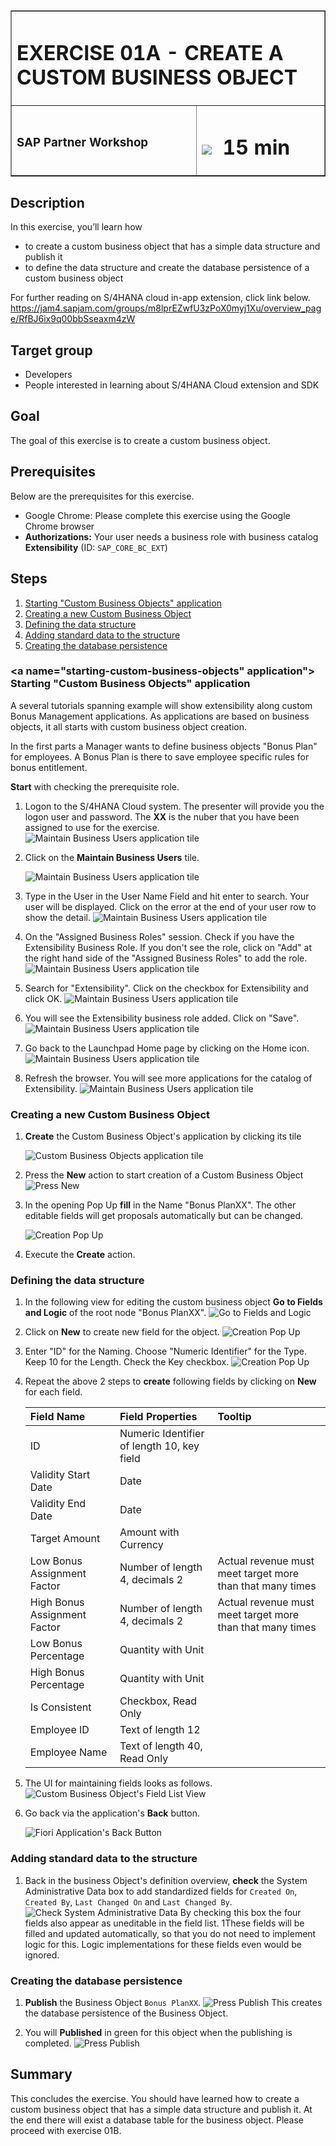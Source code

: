<table width=100% border=>
<tr><td colspan=2><h1>EXERCISE 01A - CREATE A CUSTOM BUSINESS OBJECT</h1></td></tr>
<tr><td><h3>SAP Partner Workshop</h3></td><td><h1><img src="images/clock.png"> &nbsp;15 min</h1></td></tr>
</table>


## Description
In this exercise, you’ll learn how 

* to create a custom business object that has a simple data structure and publish it
* to define the data structure and create the database persistence of a custom business object


For further reading on S/4HANA cloud in-app extension, click link below.
<https://jam4.sapjam.com/groups/m8lprEZwfU3zPoX0myj1Xu/overview_page/RfBJ6ix9q00bbSseaxm4zW>


## Target group

* Developers
* People interested in learning about S/4HANA Cloud extension and SDK  


## Goal

The goal of this exercise is to create a custom business object.


## Prerequisites
  
Below are the prerequisites for this exercise.

* Google Chrome: Please complete this exercise using the Google Chrome browser
* **Authorizations:** Your user needs a business role with business catalog **Extensibility** (ID: `SAP_CORE_BC_EXT`)


## Steps

1. [Starting "Custom Business Objects" application](#starting-custom-business-objects)
1. [Creating a new Custom Business Object](#creating-a-new-custom-business-object)
1. [Defining the data structure](#defining-the-data-structure)
1. [Adding standard data to the structure](#Adding-standard-data-to-the-structure)
1. [Creating the database persistence](#creating-the-database-persistence)


### <a name="starting-custom-business-objects" application"></a> Starting "Custom Business Objects" application

A several tutorials spanning example will show extensibility along custom Bonus Management applications.
As applications are based on business objects, it all starts with custom business object creation.

In the first parts a Manager wants to define business objects "Bonus Plan" for employees. A Bonus Plan is there to save employee specific rules for bonus entitlement.

**Start** with checking the prerequisite role.

1. Logon to the S/4HANA Cloud system.  The presenter will provide you the logon user and password.  The **XX** is the nuber that you have been assigned to use for the exercise. ![Maintain Business Users application tile](images/CBO_logon.png)
1. Click on the **Maintain Business Users** tile. 

	![Maintain Business Users application tile](images/tile_mbu.png)
1. Type in the User in the User Name Field and hit enter to search.  Your user will be displayed. Click on the error at the end of your user row to show the detail.  ![Maintain Business Users application tile](images/CBO_userrole1.png) 
1. On the "Assigned Business Roles" session.  Check if you have the Extensibility Business Role.  If you don't see the role, click on "Add" at the right hand side of the "Assigned Business Roles" to add the role.  ![Maintain Business Users application tile](images/CBO_userrole2.png)
1. Search for "Extensibility".  Click on the checkbox for Extensibility and click OK.  ![Maintain Business Users application tile](images/CBO_userrole3.png)
1. You will see the Extensibility business role added.  Click on "Save".  ![Maintain Business Users application tile](images/CBO_userrole4.png)
1. Go back to the Launchpad Home page by clicking on the Home icon.  ![Maintain Business Users application tile](images/FLP_Home.png)
1. Refresh the browser.  You will see more applications for the catalog of Extensibility.  ![Maintain Business Users application tile](images/CBO_extend1.png)

### <a name="creating-a-new-custom-business-object"></a> Creating a new Custom Business Object

1. **Create** the Custom Business Object's application by clicking its tile 

	![Custom Business Objects application tile](images/tile_CBO.png)
1. Press the **New** action to start creation of a Custom Business Object  ![Press New](images/CBO_pressNew.png)
1. In the opening Pop Up **fill** in the Name "Bonus PlanXX". The other editable fields will get proposals automatically but can be changed.  

	![Creation Pop Up](images/CBO_createNew.png) 
1. Execute the **Create** action.

### <a name="defining-the-data-structure"></a> Defining the data structure

1. In the following view for editing the custom business object **Go to Fields and Logic** of the root node "Bonus PlanXX".  ![Go to Fields and Logic](images/CBO_go2FieldsAndLogic_detail.png) 
1. Click on **New** to create new field for the object. ![Creation Pop Up](images/CBO_createNew1.png) 
1. Enter "ID" for the Naming. Choose "Numeric Identifier" for the Type. Keep 10 for the Length. Check the Key checkbox. ![Creation Pop Up](images/CBO_createNew2.png)
1. Repeat the above 2 steps to **create** following fields by clicking on **New** for each field.

	| Field Name     | Field Properties             | Tooltip     |
	| :------------- | :--------------------------- | :-----------|
	| ID             | Numeric Identifier of length 10, key field |             |   
	| Validity Start Date | Date    | |
	| Validity End Date | Date | |   
	| Target Amount | Amount with Currency | |   
	| Low Bonus Assignment Factor | Number of length 4, decimals 2 | Actual revenue must meet target more than that many times |
	| High Bonus Assignment Factor | Number of length 4, decimals 2 | Actual revenue must meet target more than that many times |
	| Low Bonus Percentage | Quantity with Unit | |   
	| High Bonus Percentage | Quantity with Unit  | |
	| Is Consistent | Checkbox, Read Only  | |
	| Employee ID | Text of length 12  | |
	| Employee Name | Text of length 40, Read Only   | |

1. The UI for maintaining fields looks as follows. ![Custom Business Object's Field List View](images/CBO_Fieldlist_partly.png)
1. Go back via the application's **Back** button. 

	![Fiori Application's Back Button](images/AppBackButton.png)


### <a name="Adding-standard-data-to-the-structure"></a> Adding standard data to the structure

1. Back in the business Object's definition overview, **check** the System Administrative Data box to add standardized fields for `Created On`, `Created By`, `Last Changed On` and `Last Changed By`.  ![Check System Administrative Data](images/CBO_checkSysAdminData.png)
	By checking this box the four fields also appear as uneditable in the field list.  1These fields will be filled and updated automatically, so that you do not need to implement logic for this. Logic implementations for these fields even would be ignored.

### <a name="creating-the-database-persistence"></a> Creating the database persistence

1. **Publish** the Business Object `Bonus PlanXX`.  ![Press Publish](images/CBO_pressPublish.png)
	This creates the database persistence of the Business Object.
	
1. You will **Published** in green for this object when the publishing is completed. ![Press Publish](images/CBO_complePublish.png)


## Summary
This concludes the exercise. You should have learned how to create a custom business object that has a simple data structure and publish it. At the end there will exist a database table for the business object. Please proceed with exercise 01B.
